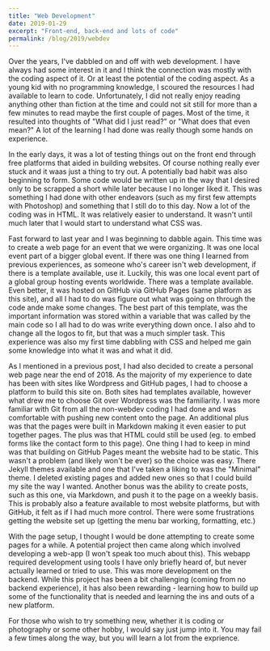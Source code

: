 ```yaml
---
title: "Web Development"
date: 2019-01-29
excerpt: "Front-end, back-end and lots of code"
permalink: /blog/2019/webdev
---
```


Over the years, I've dabbled on and off with web development. I have always had some interest in it and I think the connection was mostly with the coding aspect of it. Or at least the potential of the coding aspect. As a young kid with no programming knowledge, I scoured the resources I had available to learn to code. Unfortunately, I did not really enjoy reading anything other than fiction at the time and could not sit still for more than a few minutes to read maybe the first couple of pages. Most of the time, it resulted into thoughts of "What did I just read?" or "What does that even mean?" A lot of the learning I had done was really though some hands on experience.

In the early days, it was a lot of testing things out on the front end through free platforms that aided in building websites. Of course nothing really ever stuck and it waas just a thing to try out. A potentially bad habit was also beginning to form. Some code would be written up in the way that I desired only to be scrapped a short while later because I no longer liked it. This was something I had done with other endeavors (such as my first few attempts with Photoshop) and something that I still do to this day. Now a lot of the coding was in HTML. It was relatively easier to understand. It wasn't until much later that I would start to understand what CSS was.

Fast forward to last year and I was beginning to dabble again. This time was to create a web page for an event that we were organizing. It was one local event part of a bigger global event. If there was one thing I learned from previous experiences, as someone who's career isn't web development, if there is a template available, use it. Luckily, this was one local event part of a global group hosting events worldwide. There was a template available. Even better, it was hosted on GitHub via GitHub Pages (same platform as this site), and all I had to do was figure out what was going on through the code ande make some changes. The best part of this template, was the important information was stored within a variable that was called by the main code so I all had to do was write everything down once. I also ahd to change all the logos to fit, but that was a much simpler task. This experience was also my first time dabbling with CSS and helped me gain some knowledge into what it was and what it did.

As I mentioned in a previous post, I had also decided to create a personal web page near the end of 2018. As the majority of my experience to date has been with sites like Wordpress and GitHub pages, I had to choose a platform to build this site on. Both sites had templates available, however what drew me to choose Git over Wordpress was the familiarity. I was more familiar with Git from all the non-webdev coding I had done and was comfortable with pushing new content onto the page. An additional plus was that the pages were built in Markdown making it even easier to put together pages. The plus was that HTML could still be used (eg. to embed forms like the contact form to this page). One thing I had to keep in mind was that building on GitHub Pages meant the website had to be static. This wasn't a problem (and likely won't be ever) so the choice was easy. There Jekyll themes available and one that I've taken a liking to was the "Minimal" theme. I deleted existing pages and added new ones so that I could build my site the way I wanted. Another bonus was the ability to create posts, such as this one, via Markdown, and push it to the page on a weekly basis. This is probably also a feature available to most website platforms, but with GitHub, it felt as if I had much more control. There were some frustrations getting the website set up (getting the menu bar working, formatting, etc.)

With the page setup, I thought I would be done attempting to create some pages for a while. A potential project then came along which involved developing a web-app (I won't speak too much about this). This webapp required development using tools I have only briefly heard of, but never actually learned or tried to use. This was more development on the backend. While this project has been a bit challenging (coming from no backend experience), it has also been rewarding - learning how to build up some of the functionality that is needed and learning the ins and outs of a new platform.

For those who wish to try something new, whether it is coding or photography or some other hobby, I would say just jump into it. You may fail a few times along the way, but you will learn a lot from the exprience.
